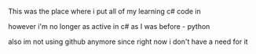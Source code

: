 This was the place where i put all of my learning c# code in

however i'm no longer as active in c# as I was before - python

also im not using github anymore since right now i don't have a need for it
